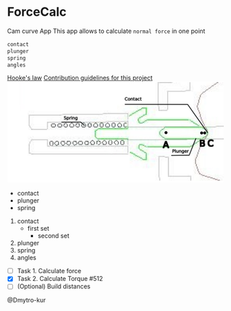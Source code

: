 # ForceCalc
Cam curve App
This app allows to calculate `normal force` in one point
```
contact
plunger
spring
angles
```
[Hooke's law](https://en.wikipedia.org/wiki/Hooke%27s_law)
[Contribution guidelines for this project](requirements.txt)
![Linear equations.gif](force/static/force/pictures/Switch2_zoom.png)
- contact
- plunger
- spring
1. contact
   - first set
     - second set
3. plunger
4. spring
5. angles
 - [ ] Task 1. Calculate force
 - [x] Task 2. Calculate Torque #512
 - [ ] \(Optional) Build distances

@Dmytro-kur

